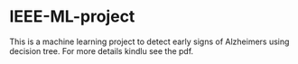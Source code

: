 # IEEE-ML-project
This is a machine learning project to detect early signs of Alzheimers using decision tree. For more details kindlu see the pdf.
